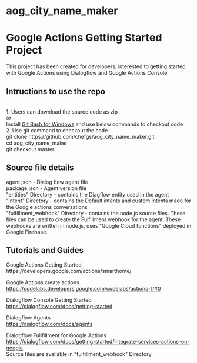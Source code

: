 # aog_city_name_maker
<h1>
Google Actions Getting Started Project
</h1>
This project has been created for developers, interested to getting started with Google Actions using Dialogflow and Google Actions Console
<h2>
Intructions to use the repo
</h2>
<p><br>
1. Users can download the source code as zip<br>
  or <br> 
  Install <a href="https://git-scm.com/downloads">Git Bash for Windows</a> and use below commands to checkout code<br>
2. Use git command to checkout the code<br>
git clone https://github.com/chefgs/aog_city_name_maker.git<br>
cd aog_city_name_maker<br>
git checkout master<br>
</p>
<h2>
Source file details
</h2>
<p>
agent.json - Dialog flow agent file<br>
package.json - Agent version file<br>
"entities" Directory - contains the Diagflow entity used in the agent<br>
"intent" Directory - contains the Default intents and custom intents made for the Google actions conversations<br>
"fulfillment_webhook" Directory - contains the node.js source files. These files can be used to create the Fulfillment webhook for the agent.
These webhooks are written in node.js, uses "Google Cloud functions" deployed in Google Firebase.<br>
</p>
<h2>
  Tutorials and Guides
</h2>
<p>
Google Actions Getting Started<br>
https://developers.google.com/actions/smarthome/<br>

Google Actions create actions<br>
https://codelabs.developers.google.com/codelabs/actions-1/#0<br>

Dialogflow Console Getting Started<br>
https://dialogflow.com/docs/getting-started<br>

Dialogflow Agents<br>
https://dialogflow.com/docs/agents<br>

Dialogflow Fullfillment for Google Actions<br>
https://dialogflow.com/docs/getting-started/integrate-services-actions-on-google<br>
Source files are available in "fulfillment_webhook" Directory
</p>

